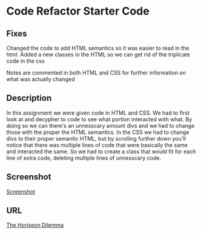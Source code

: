 # Code Refactor Starter Code

## Fixes
Changed the code to add HTML semantics so it was easier to read in the html. Added a new classes in the HTML so we can get rid of the triplicate code in the css

Notes are commented in both HTML and CSS for further information on what was actually changed

## Description
In this assignment we were given code in HTML and CSS. We had to first look at and decypher to code to see what portion interacted with what. By doing so we can there's an unnesscary amount divs and we had to change those with the proper the HTML semantics. In the CSS we had to change divs to their proper semantic HTML, but by scrolling further down you'll notice that there was multiple lines of code that were basically the same and interacted the same. So we had to create a class that would fit for each line of extra code, deleting multiple lines of unnesscary code.

## Screenshot
[Screenshot](images/assets\images\first-hw-ss.png)

## URL
[The Horiseon Dilemma](https://thequestioningcake.github.io/The-Horiseon-Dilemma/#social-media-marketing)
